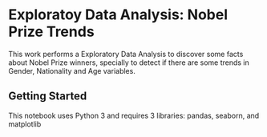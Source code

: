 # Exploratoy Data Analysis: Nobel Prize Trends
This work performs a Exploratory Data Analysis to discover some facts about Nobel Prize winners, specially to detect if there are some trends in Gender, Nationality and Age variables.

## Getting Started
This notebook uses Python 3 and requires 3 libraries: pandas, seaborn, and matplotlib 
